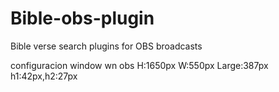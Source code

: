 # Bible-obs-plugin
 Bible verse search plugins for OBS broadcasts

configuracion window wn obs
H:1650px
W:550px
Large:387px
h1:42px,h2:27px